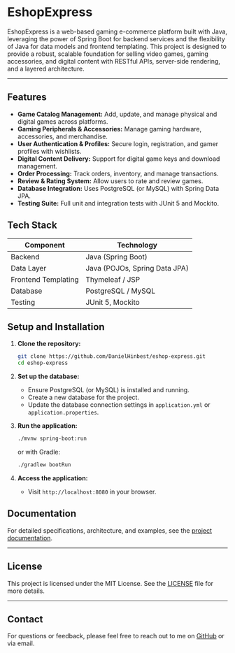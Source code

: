 # EshopExpress

EshopExpress is a web-based gaming e-commerce platform built with Java, leveraging the power of Spring Boot for backend services and the flexibility of Java for data models and frontend templating. This project is designed to provide a robust, scalable foundation for selling video games, gaming accessories, and digital content with RESTful APIs, server-side rendering, and a layered architecture.

---

## Features

- **Game Catalog Management:** Add, update, and manage physical and digital games across platforms.
- **Gaming Peripherals & Accessories:** Manage gaming hardware, accessories, and merchandise.
- **User Authentication & Profiles:** Secure login, registration, and gamer profiles with wishlists.
- **Digital Content Delivery:** Support for digital game keys and download management.
- **Order Processing:** Track orders, inventory, and manage transactions.
- **Review & Rating System:** Allow users to rate and review games.
- **Database Integration:** Uses PostgreSQL (or MySQL) with Spring Data JPA.
- **Testing Suite:** Full unit and integration tests with JUnit 5 and Mockito.

## Tech Stack

| Component              | Technology                       |
|------------------------|----------------------------------|
| Backend                | Java (Spring Boot)               |
| Data Layer             | Java (POJOs, Spring Data JPA)    |
| Frontend Templating    | Thymeleaf / JSP                  |
| Database               | PostgreSQL / MySQL               |
| Testing                | JUnit 5, Mockito                 |

## Setup and Installation

1. **Clone the repository:**
   ```bash
   git clone https://github.com/DanielHinbest/eshop-express.git
   cd eshop-express
   ```

2. **Set up the database:**
    - Ensure PostgreSQL (or MySQL) is installed and running.
    - Create a new database for the project.
    - Update the database connection settings in `application.yml` or `application.properties`.

3. **Run the application:**
   ```bash
   ./mvnw spring-boot:run
   ```
   or with Gradle:
   ```bash
   ./gradlew bootRun
   ```

4. **Access the application:**
    - Visit `http://localhost:8080` in your browser.

## Documentation

For detailed specifications, architecture, and examples, see the [project documentation](docs/SPECS.md).

---

## License

This project is licensed under the MIT License. See the [LICENSE](LICENSE) file for more details.

---

## Contact

For questions or feedback, please feel free to reach out to me on [GitHub](https://github.com/DanielHinbest) or via email.